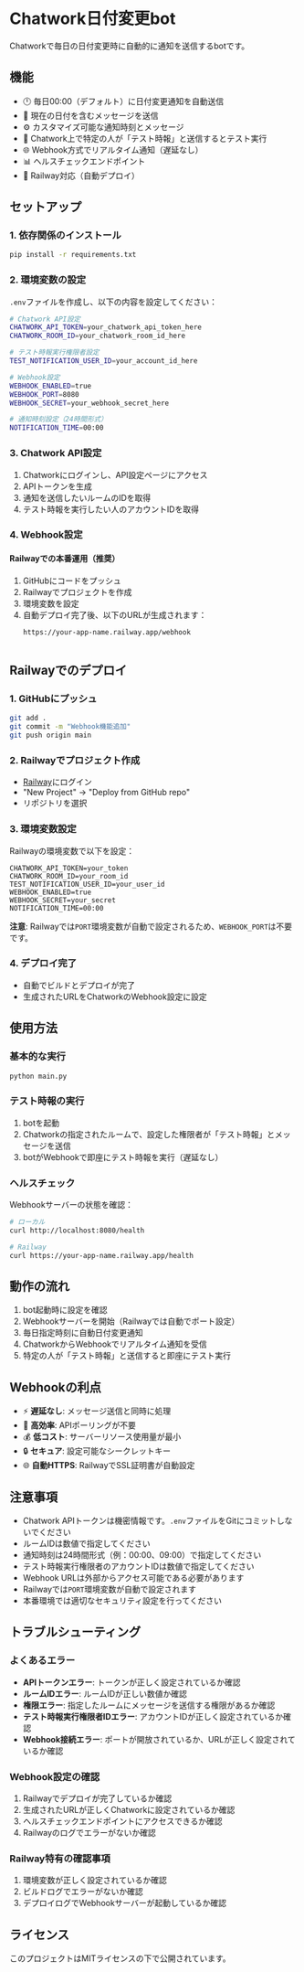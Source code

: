 # Chatwork日付変更bot

Chatworkで毎日の日付変更時に自動的に通知を送信するbotです。

## 機能

- 🕛 毎日00:00（デフォルト）に日付変更通知を自動送信
- 📅 現在の日付を含むメッセージを送信
- ⚙️ カスタマイズ可能な通知時刻とメッセージ
- 🧪 Chatwork上で特定の人が「テスト時報」と送信するとテスト実行
- 🌐 Webhook方式でリアルタイム通知（遅延なし）
- 📊 ヘルスチェックエンドポイント
- 🚀 Railway対応（自動デプロイ）

## セットアップ

### 1. 依存関係のインストール

```bash
pip install -r requirements.txt
```

### 2. 環境変数の設定

`.env`ファイルを作成し、以下の内容を設定してください：

```bash
# Chatwork API設定
CHATWORK_API_TOKEN=your_chatwork_api_token_here
CHATWORK_ROOM_ID=your_chatwork_room_id_here

# テスト時報実行権限者設定
TEST_NOTIFICATION_USER_ID=your_account_id_here

# Webhook設定
WEBHOOK_ENABLED=true
WEBHOOK_PORT=8080
WEBHOOK_SECRET=your_webhook_secret_here

# 通知時刻設定（24時間形式）
NOTIFICATION_TIME=00:00
```

### 3. Chatwork API設定

1. Chatworkにログインし、API設定ページにアクセス
2. APIトークンを生成
3. 通知を送信したいルームのIDを取得
4. テスト時報を実行したい人のアカウントIDを取得

### 4. Webhook設定

#### Railwayでの本番運用（推奨）
1. GitHubにコードをプッシュ
2. Railwayでプロジェクトを作成
3. 環境変数を設定
4. 自動デプロイ完了後、以下のURLが生成されます：
   ```
   https://your-app-name.railway.app/webhook

   
## Railwayでのデプロイ

### 1. GitHubにプッシュ
```bash
git add .
git commit -m "Webhook機能追加"
git push origin main
```

### 2. Railwayでプロジェクト作成
- [Railway](https://railway.app/)にログイン
- "New Project" → "Deploy from GitHub repo"
- リポジトリを選択

### 3. 環境変数設定
Railwayの環境変数で以下を設定：
```
CHATWORK_API_TOKEN=your_token
CHATWORK_ROOM_ID=your_room_id
TEST_NOTIFICATION_USER_ID=your_user_id
WEBHOOK_ENABLED=true
WEBHOOK_SECRET=your_secret
NOTIFICATION_TIME=00:00
```

**注意**: Railwayでは`PORT`環境変数が自動で設定されるため、`WEBHOOK_PORT`は不要です。

### 4. デプロイ完了
- 自動でビルドとデプロイが完了
- 生成されたURLをChatworkのWebhook設定に設定

## 使用方法

### 基本的な実行

```bash
python main.py
```

### テスト時報の実行

1. botを起動
2. Chatworkの指定されたルームで、設定した権限者が「テスト時報」とメッセージを送信
3. botがWebhookで即座にテスト時報を実行（遅延なし）

### ヘルスチェック

Webhookサーバーの状態を確認：

```bash
# ローカル
curl http://localhost:8080/health

# Railway
curl https://your-app-name.railway.app/health
```

## 動作の流れ

1. bot起動時に設定を確認
2. Webhookサーバーを開始（Railwayでは自動でポート設定）
3. 毎日指定時刻に自動日付変更通知
4. ChatworkからWebhookでリアルタイム通知を受信
5. 特定の人が「テスト時報」と送信すると即座にテスト実行

## Webhookの利点

- ⚡ **遅延なし**: メッセージ送信と同時に処理
- 🚀 **高効率**: APIポーリングが不要
- 💰 **低コスト**: サーバーリソース使用量が最小
- 🔒 **セキュア**: 設定可能なシークレットキー
- 🌐 **自動HTTPS**: RailwayでSSL証明書が自動設定

## 注意事項

- Chatwork APIトークンは機密情報です。`.env`ファイルをGitにコミットしないでください
- ルームIDは数値で指定してください
- 通知時刻は24時間形式（例：00:00、09:00）で指定してください
- テスト時報実行権限者のアカウントIDは数値で指定してください
- Webhook URLは外部からアクセス可能である必要があります
- Railwayでは`PORT`環境変数が自動で設定されます
- 本番環境では適切なセキュリティ設定を行ってください

## トラブルシューティング

### よくあるエラー

- **APIトークンエラー**: トークンが正しく設定されているか確認
- **ルームIDエラー**: ルームIDが正しい数値か確認
- **権限エラー**: 指定したルームにメッセージを送信する権限があるか確認
- **テスト時報実行権限者IDエラー**: アカウントIDが正しく設定されているか確認
- **Webhook接続エラー**: ポートが開放されているか、URLが正しく設定されているか確認

### Webhook設定の確認

1. Railwayでデプロイが完了しているか確認
2. 生成されたURLが正しくChatworkに設定されているか確認
3. ヘルスチェックエンドポイントにアクセスできるか確認
4. Railwayのログでエラーがないか確認

### Railway特有の確認事項

1. 環境変数が正しく設定されているか確認
2. ビルドログでエラーがないか確認
3. デプロイログでWebhookサーバーが起動しているか確認

## ライセンス

このプロジェクトはMITライセンスの下で公開されています。
